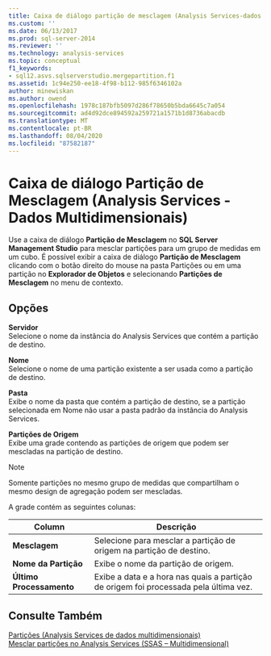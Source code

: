 ```yaml
---
title: Caixa de diálogo partição de mesclagem (Analysis Services-dados multidimensionais) | Microsoft Docs
ms.custom: ''
ms.date: 06/13/2017
ms.prod: sql-server-2014
ms.reviewer: ''
ms.technology: analysis-services
ms.topic: conceptual
f1_keywords:
- sql12.asvs.sqlserverstudio.mergepartition.f1
ms.assetid: 1c94e250-ee18-4f98-b112-985f6346102a
author: minewiskan
ms.author: owend
ms.openlocfilehash: 1978c187bfb5097d286f78650b5bda6645c7a054
ms.sourcegitcommit: ad4d92dce894592a259721a1571b1d8736abacdb
ms.translationtype: MT
ms.contentlocale: pt-BR
ms.lasthandoff: 08/04/2020
ms.locfileid: "87582187"
---
```

# <a name="merge-partition-dialog-box-analysis-services---multidimensional-data"></a>Caixa de diálogo Partição de Mesclagem (Analysis Services - Dados Multidimensionais)
  Use a caixa de diálogo **Partição de Mesclagem** no **SQL Server Management Studio** para mesclar partições para um grupo de medidas em um cubo. É possível exibir a caixa de diálogo **Partição de Mesclagem** clicando com o botão direito do mouse na pasta Partições ou em uma partição no **Explorador de Objetos** e selecionando **Partições de Mesclagem** no menu de contexto.  
  
## <a name="options"></a>Opções  
 **Servidor**  
 Selecione o nome da instância do Analysis Services que contém a partição de destino.  
  
 **Nome**  
 Selecione o nome de uma partição existente a ser usada como a partição de destino.  
  
 **Pasta**  
 Exibe o nome da pasta que contém a partição de destino, se a partição selecionada em Nome não usar a pasta padrão da instância do Analysis Services.  
  
 **Partições de Origem**  
 Exibe uma grade contendo as partições de origem que podem ser mescladas na partição de destino.  
  
> [!NOTE]  
>  Somente partições no mesmo grupo de medidas que compartilham o mesmo design de agregação podem ser mescladas.  
  
 A grade contém as seguintes colunas:  
  
|Column|Descrição|  
|------------|-----------------|  
|**Mesclagem**|Selecione para mesclar a partição de origem na partição de destino.|  
|**Nome da Partição**|Exibe o nome da partição de origem.|  
|**Último Processamento**|Exibe a data e a hora nas quais a partição de origem foi processada pela última vez.|  
  
## <a name="see-also"></a>Consulte Também  
 [Partições &#40;Analysis Services de dados multidimensionais&#41;](multidimensional-models-olap-logical-cube-objects/partitions-analysis-services-multidimensional-data.md)   
 [Mesclar partições no Analysis Services &#40;SSAS – Multidimensional&#41;](multidimensional-models/merge-partitions-in-analysis-services-ssas-multidimensional.md)  
  
  
